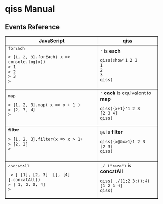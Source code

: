 qiss Manual
=========


Events Reference
--------------


<table border=1>
<tr>
	<th>JavaScript</th>
	<th>qiss</th>
</tr>
<tr>
	<td>
		<a name="forEach"/>
		<tt>forEach</tt> <b></b>
<pre><code>> [1, 2, 3].forEach( x => console.log(x))
> 1
> 2
> 3
>
</code></pre>
	</td>
	<td>
		<tt>'</tt> is <b>each</b>
<pre><code>qiss)show'1 2 3
1
2
3
qiss)
</pre></code>
	</td>
</tr>
<tr>
	<td>
		<a name="map"/>
		<tt>map</tt> <b></b>
<pre><code>> [1, 2, 3].map( x => x + 1 )
> [2, 3, 4]
>
</code></pre>
	</td>
	<td>
		<tt>'</tt> <b>each</b> is equivalent to <b>map</b>
<pre><code>qiss){x+1}'1 2 3
[2 3 4]
qiss)
</code></pre>
	</td>
</tr>
<tr>
	<td>
		<a name="filter"/>
		<tt></tt> <b>filter</b>
<pre><code>> [1, 2, 3].filter(x => x > 1)
> [2, 3]
>
	</td>
	<td>
		<tt>@&</tt> is <b>filter</b>
<pre><code>qiss){x@&x>1}1 2 3
[2 3]
qiss)</code></pre>
	</td>
</tr>
<tr>
	<td>
		<a name="concatAll"/>
		<tt>concatAll</tt>  <b></b>
<pre><code> > [ [1], [2, 3], [], [4] ].concatAll()
> [ 1, 2, 3, 4]
>
</code></pre>
	</td>
	<td>
		<tt>,/ ("raze")</tt> is <b>concatAll</b>
<pre><code>qiss) ,/(1;2 3;();4)
[1 2 3 4]
qiss)</code></pre>
	</td>
</tr>
</table>

